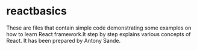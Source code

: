 # reactbasics
These are files that contain simple code demonstrating some examples on how to learn React framework.It step by step explains various concepts of React. It has been prepared by Antony Sande.

